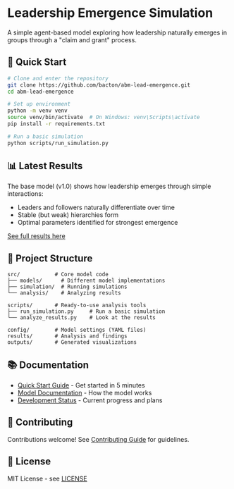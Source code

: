 # Leadership Emergence Simulation

A simple agent-based model exploring how leadership naturally emerges in groups through a "claim and grant" process.

## 🚀 Quick Start

```bash
# Clone and enter the repository
git clone https://github.com/bacton/abm-lead-emergence.git
cd abm-lead-emergence

# Set up environment
python -m venv venv
source venv/bin/activate  # On Windows: venv\Scripts\activate
pip install -r requirements.txt

# Run a basic simulation
python scripts/run_simulation.py
```

## 📊 Latest Results

The base model (v1.0) shows how leadership emerges through simple interactions:
- Leaders and followers naturally differentiate over time
- Stable (but weak) hierarchies form
- Optimal parameters identified for strongest emergence

[See full results here](results/base_model_results.md)

## 📁 Project Structure

```
src/           # Core model code
├── models/      # Different model implementations
├── simulation/  # Running simulations
└── analysis/    # Analyzing results

scripts/       # Ready-to-use analysis tools
├── run_simulation.py     # Run a basic simulation
└── analyze_results.py    # Look at the results

config/        # Model settings (YAML files)
results/       # Analysis and findings
outputs/       # Generated visualizations
```

## 📚 Documentation

- [Quick Start Guide](QUICKSTART.md) - Get started in 5 minutes
- [Model Documentation](MODELS.md) - How the model works
- [Development Status](ROADMAP.md) - Current progress and plans

## 🤝 Contributing

Contributions welcome! See [Contributing Guide](CONTRIBUTING.md) for guidelines.

## 📝 License

MIT License - see [LICENSE](LICENSE)
